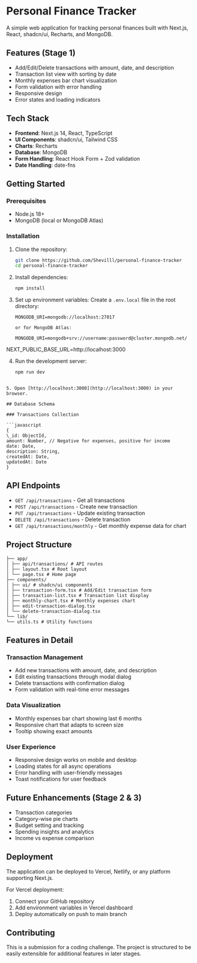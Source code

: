 # Personal Finance Tracker

A simple web application for tracking personal finances built with Next.js, React, shadcn/ui, Recharts, and MongoDB.

## Features (Stage 1)

- Add/Edit/Delete transactions with amount, date, and description
- Transaction list view with sorting by date
- Monthly expenses bar chart visualization
- Form validation with error handling
- Responsive design
- Error states and loading indicators

## Tech Stack

- **Frontend**: Next.js 14, React, TypeScript
- **UI Components**: shadcn/ui, Tailwind CSS
- **Charts**: Recharts
- **Database**: MongoDB
- **Form Handling**: React Hook Form + Zod validation
- **Date Handling**: date-fns

## Getting Started

### Prerequisites

- Node.js 18+
- MongoDB (local or MongoDB Atlas)

### Installation

1. Clone the repository:

   ```bash
   git clone https://github.com/Shevilll/personal-finance-tracker
   cd personal-finance-tracker
   ```

2. Install dependencies:

   ```bash
   npm install
   ```

3. Set up environment variables:
   Create a `.env.local` file in the root directory:

   ```
   MONGODB_URI=mongodb://localhost:27017

   or for MongoDB Atlas:

   MONGODB_URI=mongodb+srv://username:password@cluster.mongodb.net/
   ```

NEXT_PUBLIC_BASE_URL=http://localhost:3000

4. Run the development server:
   ```bash
   npm run dev
   ```

````

5. Open [http://localhost:3000](http://localhost:3000) in your browser.

## Database Schema

### Transactions Collection

```javascript
{
\_id: ObjectId,
amount: Number, // Negative for expenses, positive for income
date: Date,
description: String,
createdAt: Date,
updatedAt: Date
}
````

## API Endpoints

- `GET /api/transactions` - Get all transactions
- `POST /api/transactions` - Create new transaction
- `PUT /api/transactions` - Update existing transaction
- `DELETE /api/transactions` - Delete transaction
- `GET /api/transactions/monthly` - Get monthly expense data for chart

## Project Structure

```
├── app/
│ ├── api/transactions/ # API routes
│ ├── layout.tsx # Root layout
│ └── page.tsx # Home page
├── components/
│ ├── ui/ # shadcn/ui components
│ ├── transaction-form.tsx # Add/Edit transaction form
│ ├── transaction-list.tsx # Transaction list display
│ ├── monthly-chart.tsx # Monthly expenses chart
│ ├── edit-transaction-dialog.tsx
│ └── delete-transaction-dialog.tsx
└── lib/
└── utils.ts # Utility functions
```

## Features in Detail

### Transaction Management

- Add new transactions with amount, date, and description
- Edit existing transactions through modal dialog
- Delete transactions with confirmation dialog
- Form validation with real-time error messages

### Data Visualization

- Monthly expenses bar chart showing last 6 months
- Responsive chart that adapts to screen size
- Tooltip showing exact amounts

### User Experience

- Responsive design works on mobile and desktop
- Loading states for all async operations
- Error handling with user-friendly messages
- Toast notifications for user feedback

## Future Enhancements (Stage 2 & 3)

- Transaction categories
- Category-wise pie charts
- Budget setting and tracking
- Spending insights and analytics
- Income vs expense comparison

## Deployment

The application can be deployed to Vercel, Netlify, or any platform supporting Next.js.

For Vercel deployment:

1. Connect your GitHub repository
2. Add environment variables in Vercel dashboard
3. Deploy automatically on push to main branch

## Contributing

This is a submission for a coding challenge. The project is structured to be easily extensible for additional features in later stages.
